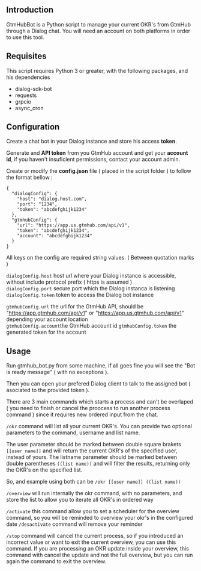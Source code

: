 ## Introduction

GtmHubBot is a Python script to manage your current OKR's from GtmHub through a Dialog chat. You will need an account on both platforms in order to use this tool.

## Requisites

This script requires Python 3 or greater, with the following packages, and his dependencies

- dialog-sdk-bot
- requests
- grpcio
- async_cron

## Configuration

Create a chat bot in your Dialog instance and store his access **token**.

Generate and **API token** from you GtmHub account and get your **account id**, if you haven't insuficient permissions, contact your account admin.

Create or modify the **config.json** file ( placed in the script folder ) to follow the format bellow :

```
{
  "dialogConfig": {
    "host": "dialog.host.com",
    "port": "1234",
    "token": "abcdefghijk1234"
  },
  "gtmhubConfig": {
    "url": "https://app.us.gtmhub.com/api/v1",
    "token": "abcdefghijk1234",
    "account": "abcdefghijk1234"
  }
}
```

All keys on the config are required string values. ( Between quotation marks )

`dialogConfig.host` host url where your Dialog instance is accessible, without include protocol prefix ( https is assumed )</br>
`dialogConfig.port` secure port which the Dialog instanca is listening </br>
`dialogConfig.token` token to access the Dialog bot instance

`gtmhubConfig.url` the url for the GtmHub API, should be "https://app.gtmhub.com/api/v1" or "https://app.us.gtmhub.com/api/v1" depending your account location </br>
`gtmhubConfig.account`the GtmHub account id 
`gtmhubConfig.token` the generated token for the account

## Usage

Run gtmhub_bot.py from some machine, if all goes fine you will see the "Bot is ready message" ( with no exceptions ).

Then you can open your prefered Dialog client to talk to the assigned bot ( asociated to the provided token ).

There are 3 main commands which starts a process and can't be overlaped ( you need to finish or cancel the proocess to run another process command ) since it requires new ordered input from the chat.

`/okr` command will list all your current OKR's. You can provide two optional parameters to the command, username and list name.

The user parameter should be marked between double square brakets `[[user name]]` and will return the current OKR's of the specified user, instead of yours.
The listname parameter should be marked between double parentheses `((list name))` and will filter the results, returning only the OKR's on the specified list.

So, and example using both can be `/okr [[user name]] ((list name))`

`/overview` will run internally the okr command, with no parameters, and store the list to allow you to iterate all OKR's in ordered way

`/activate` this command allow you to set a scheduler for the overview command, so you will be reminded to overview your okr's in the configured date
`/desactivate` command will remove your reminder

`/stop` command will cancel the current process, so if you introduced an incorrect value or want to exit the current overview, you can use this command. If you are processing an OKR update inside your overview, this command with cancel the update and not the full overview, but you can run again the command to exit the overview.